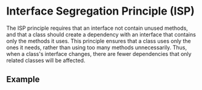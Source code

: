 # Interface Segregation Principle (ISP)
The ISP principle requires that an interface not contain unused methods, and that a class should create a dependency with an interface that contains only the methods it uses. This principle ensures that a class uses only the ones it needs, rather than using too many methods unnecessarily. Thus, when a class's interface changes, there are fewer dependencies that only related classes will be affected.

## Example
